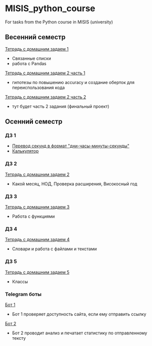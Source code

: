 # MISIS_python_course
For tasks from the Python course in MISIS (university)

## Весенний семестр
[Тетрадь с домашним задаем 1](https://github.com/viveber/MISIS_python_course/blob/master/весенний_семестр/HW_1.ipynb)
* Связанные списки
* работа с Pandas

[Тетрадь с домашним задаем 2 часть 1](https://github.com/viveber/MISIS_python_course/blob/master/весенний_семестр/HW_2_Pt_1.ipynb)
* гипотезы по повышению accuracy и создание оберток для переиспользования кода

[Тетрадь с домашним задаем 2 часть 2](https://github.com/viveber/MISIS_python_course/blob/master/весенний_семестр/HW_2_Part_2.ipynb)
* тут будет часть 2 задания (финальный проект)

## Осенний семестр
### ДЗ 1
* [Перевод секунд в формат "дни-часы-минуты-секунды"](https://github.com/viveber/MISIS_python_course/blob/master/дз1/seconds.py)
* [Калькулятор](https://github.com/viveber/MISIS_python_course/blob/master/дз1/calculator.py)

### ДЗ 2
[Тетрадь с домашним задаем 2](https://github.com/viveber/MISIS_python_course/blob/master/дз%202.ipynb)
* Какой месяц, НОД, Проверка расширения, Високосный год

### ДЗ 3
[Тетрадь с домашним задаем 3](https://github.com/viveber/MISIS_python_course/blob/master/дз3.ipynb)
* Работа с функциями

### ДЗ 4
[Тетрадь с домашним задаем 4](https://github.com/viveber/MISIS_python_course/blob/master/дз%204.ipynb)
* Словари и работа с файлами и текстами

### ДЗ 5
[Тетрадь с домашним задаем 5](https://github.com/viveber/MISIS_python_course/blob/master/дз5.ipynb)
* Классы

### Telegram боты
[Бот 1](https://github.com/viveber/MISIS_python_course/blob/master/telegram_bots/bot_1.py)
* Бот 1 проверяет доступность сайта, если ему отправить ссылку

[Бот 2](https://github.com/viveber/MISIS_python_course/blob/master/telegram_bots/bot_2.py)
* Бот 2 проводит анализ и печатает статистику по отправленному тексту
